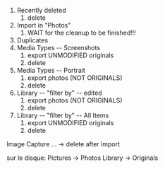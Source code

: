 
1. Recently deleted
   1. delete
1. Import in "Photos"
    1. WAIT for the cleanup to be finished!!!
1. Duplicates
1. Media Types -- Screenshots
   1. export UNMODIFIED originals
   1. delete
1. Media Types -- Portrait
   1. export photos (NOT ORIGINALS)
   1. delete
1. Library -- "filter by" -- edited
   1. export photos (NOT ORIGINALS)
   1. delete
1. Library -- "filter by" -- All Items
   1. export UNMODIFIED originals
   1. delete



Image Capture
... -> delete after import

sur le disque: Pictures -> Photos Library -> Originals
